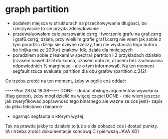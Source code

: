 # graph partition

- dodałem miejsca w strukturach na przechowywanie długosci, bo rzeczywiscie to sie przyda zdecydowanie
- przeewaluowałem całe parsowanie csrrg i tworzenie grafu na graf.csrrg i graf6.csrrg, działa, przy wielkim grafie graf1.csrrg nie wiem jak sobie z tym poradzic dzieja sie dziwne rzeczy, tam nie wystarcza tego buforu bo linijka ma ze 200tyś znaków. Idk, działa dla mniejszych
- poradziłem sobie z leakami w spectral_partition i 2 przykładach działało (czasem nawet dzilił do końca, czasem dobrze, czasem bez zachowania odpowiednich % marginesu - ale o tym informował). Na ten moment segfault rzuca evaluate_partition dla obu grafów (partition.c:312)

Co trzeba zrobić na ten moment, żeby w ogóle coś oddać:

-----Pon 28.04 19:38----- 
DONE - dodać obsługe argumentów wywołania (flag getopt), żeby mógł dzielić na więcej części
DONE - (nie wiem jeszcze jak zweryfikowac poprawnosc tego binarnego ale wazne ze cos jest)- zapis do pliku tekstowo i binarnie


- ogarnąć segfaulta o którym wyżej


Tak na prawde jakby to działało to już sie da pokazać coś i dostać punkty. (A i trzeba zrobić dokumentacje końcową C i pierwszą JAVA XD)